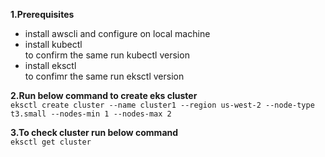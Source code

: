 **1.Prerequisites**
<br>
- install awscli and configure on local machine
- install kubectl <br> to confirm the same run kubectl version
- install eksctl <br> to confimr the same run eksctl version


**2.Run below command to create eks cluster**
<br>
`eksctl create cluster --name cluster1 --region us-west-2 --node-type t3.small --nodes-min 1 --nodes-max 2`


**3.To check cluster run below command**
<br>
`eksctl get cluster`

